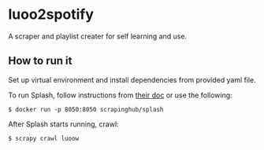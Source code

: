# luoo2spotify

A scraper and playlist creater for self learning and use.

## How to run it

Set up virtual environment and install dependencies from provided yaml file.

To run Splash, follow instructions from [their doc](https://splash.readthedocs.io/en/latest/install.html) or use the following:

```shell
$ docker run -p 8050:8050 scrapinghub/splash
```

After Splash starts running, crawl:

```shell
$ scrapy crawl luoow
```
